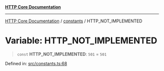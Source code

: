 [**HTTP Core Documentation**](../../README.md)

***

[HTTP Core Documentation](../../README.md) / [constants](../README.md) / HTTP\_NOT\_IMPLEMENTED

# Variable: HTTP\_NOT\_IMPLEMENTED

> `const` **HTTP\_NOT\_IMPLEMENTED**: `501` = `501`

Defined in: [src/constants.ts:68](https://github.com/stonemjs/http-core/blob/6577700bdede2420a5df45a338635c35547070ea/src/constants.ts#L68)
